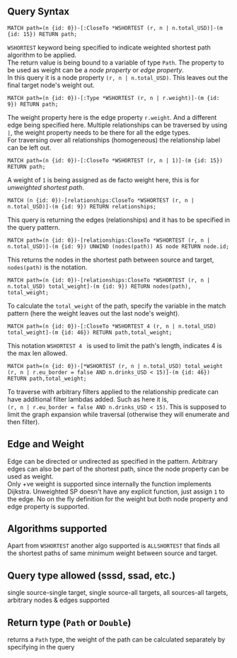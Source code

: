 ## Query Syntax

`MATCH path=(n {id: 0})-[:CloseTo *WSHORTEST (r, n | n.total_USD)]-(m {id: 15}) RETURN path;`

`WSHORTEST` keyword being specified to indicate weighted shortest path algorithm to be applied.  
The return value is being bound to a variable of type `Path`. The property to be used as weight can be a _node property_ or _edge property_.  
In this query it is a node property `(r, n | n.total_USD)`. This leaves out the final target node's weight out.   

`MATCH path=(n {id: 0})-[:Type *WSHORTEST (r, n | r.weight)]-(m {id: 9}) RETURN path;`

The weight property here is the edge property `r.weight`. And a different edge being specified here.
Multiple relationships can be traversed by using `|`, the weight property needs to be there for all the edge types.  
For traversing over all relationships (homogeneous) the relationship label can be left out.

`MATCH path=(n {id: 0})-[:CloseTo *WSHORTEST (r, n | 1)]-(m {id: 15}) RETURN path;`

A weight of `1` is being assigned as de facto weight here, this is for _unweighted shortest path_.

`MATCH (n {id: 0})-[relationships:CloseTo *WSHORTEST (r, n | n.total_USD)]-(m {id: 9}) RETURN relationships;`

This query is returning the edges (relationships) and it has to be specified in the query pattern.

`MATCH path=(n {id: 0})-[relationships:CloseTo *WSHORTEST (r, n | n.total_USD)]-(m {id: 9}) UNWIND (nodes(path)) AS node RETURN node.id;`

This returns the nodes in the shortest path between source and target, `nodes(path)` is the notation.

`MATCH path=(n {id: 0})-[relationships:CloseTo *WSHORTEST (r, n | n.total_USD) total_weight]-(m {id: 9}) RETURN nodes(path), total_weight;`

To calculate the `total_weight` of the path, specify the variable in the match pattern (here the weight leaves out the last node's weight).

`MATCH path=(n {id: 0})-[:CloseTo *WSHORTEST 4 (r, n | n.total_USD) total_weight]-(m {id: 46}) RETURN path,total_weight;`

This notation `WSHORTEST 4 ` is used to limit the path's length, indicates 4 is the max len allowed.

`MATCH path=(n {id: 0})-[*WSHORTEST (r, n | n.total_USD) total_weight (r, n | r.eu_border = false AND n.drinks_USD < 15)]-(m {id: 46}) RETURN path,total_weight;`

To traverse with arbitrary filters applied to the relationship predicate can have additional filter lambdas added. Such as here it is,  
`(r, n | r.eu_border = false AND n.drinks_USD < 15)`. This is supposed to limit the graph expansion while traversal (otherwise they will enumerate and then filter).  

## Edge and Weight

Edge can be directed or undirected as specified in the pattern. Arbitrary edges can also be part of the shortest path, since the node property can be used as weight.  
Only +ve weight is supported since internally the function implements Dijkstra. Unweighted SP doesn't have any explicit function, just assign `1` to the edge.
No on the fly definition for the weight but both node property and edge property is supported.

## Algorithms supported

Apart from `WSHORTEST` another algo supported is `ALLSHORTEST` that finds all the shortest paths of same minimum weight between source and target.

## Query type allowed (sssd, ssad, etc.)

single source-single target, single source-all targets, all sources-all targets, arbitrary nodes & edges supported  

## Return type (`Path` or `Double`)

returns a `Path` type, the weight of the path can be calculated separately by specifying in the query
